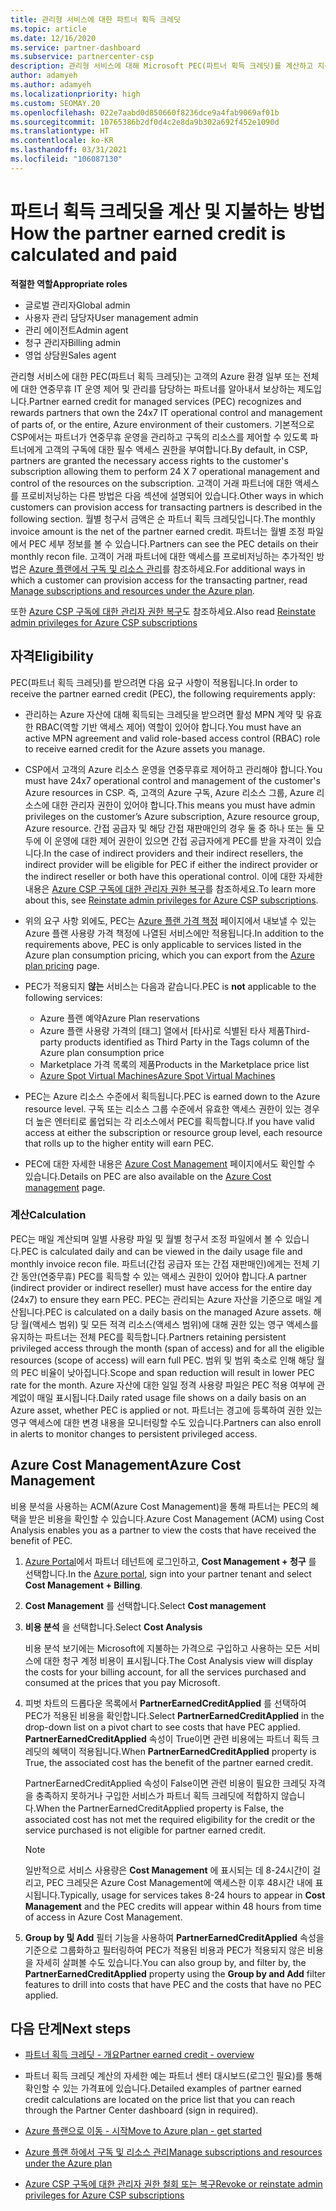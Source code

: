 ```yaml
---
title: 관리형 서비스에 대한 파트너 획득 크레딧
ms.topic: article
ms.date: 12/16/2020
ms.service: partner-dashboard
ms.subservice: partnercenter-csp
description: 관리형 서비스에 대해 Microsoft PEC(파트너 획득 크레딧)를 계산하고 지불하는 방법과 자격을 갖추는 방법에 대해 알아봅니다.
author: adamyeh
ms.author: adamyeh
ms.localizationpriority: high
ms.custom: SEOMAY.20
ms.openlocfilehash: 022e7aabd0d850660f8236dce9a4fab9069af01b
ms.sourcegitcommit: 10765386b2df0d4c2e8da9b302a692f452e1090d
ms.translationtype: HT
ms.contentlocale: ko-KR
ms.lasthandoff: 03/31/2021
ms.locfileid: "106087130"
---
```

# <a name="how-the-partner-earned-credit-is-calculated-and-paid"></a><span data-ttu-id="bc0d7-103">파트너 획득 크레딧을 계산 및 지불하는 방법</span><span class="sxs-lookup"><span data-stu-id="bc0d7-103">How the partner earned credit is calculated and paid</span></span>

<span data-ttu-id="bc0d7-104">**적절한 역할**</span><span class="sxs-lookup"><span data-stu-id="bc0d7-104">**Appropriate roles**</span></span>

- <span data-ttu-id="bc0d7-105">글로벌 관리자</span><span class="sxs-lookup"><span data-stu-id="bc0d7-105">Global admin</span></span>
- <span data-ttu-id="bc0d7-106">사용자 관리 담당자</span><span class="sxs-lookup"><span data-stu-id="bc0d7-106">User management admin</span></span>
- <span data-ttu-id="bc0d7-107">관리 에이전트</span><span class="sxs-lookup"><span data-stu-id="bc0d7-107">Admin agent</span></span>
- <span data-ttu-id="bc0d7-108">청구 관리자</span><span class="sxs-lookup"><span data-stu-id="bc0d7-108">Billing admin</span></span>
- <span data-ttu-id="bc0d7-109">영업 상담원</span><span class="sxs-lookup"><span data-stu-id="bc0d7-109">Sales agent</span></span>

<span data-ttu-id="bc0d7-110">관리형 서비스에 대한 PEC(파트너 획득 크레딧)는 고객의 Azure 환경 일부 또는 전체에 대한 연중무휴 IT 운영 제어 및 관리를 담당하는 파트너를 알아내서 보상하는 제도입니다.</span><span class="sxs-lookup"><span data-stu-id="bc0d7-110">Partner earned credit for managed services (PEC) recognizes and rewards partners that own the 24x7 IT operational control and management of parts of, or the entire, Azure environment of their customers.</span></span> <span data-ttu-id="bc0d7-111">기본적으로 CSP에서는 파트너가 연중무휴 운영을 관리하고 구독의 리소스를 제어할 수 있도록 파트너에게 고객의 구독에 대한 필수 액세스 권한을 부여합니다.</span><span class="sxs-lookup"><span data-stu-id="bc0d7-111">By default, in CSP, partners are granted the necessary access rights to the customer's subscription allowing them to perform 24 X 7 operational management and control of the resources on the subscription.</span></span> <span data-ttu-id="bc0d7-112">고객이 거래 파트너에 대한 액세스를 프로비저닝하는 다른 방법은 다음 섹션에 설명되어 있습니다.</span><span class="sxs-lookup"><span data-stu-id="bc0d7-112">Other ways in which customers can provision access for transacting partners is described in the following section.</span></span> <span data-ttu-id="bc0d7-113">월별 청구서 금액은 순 파트너 획득 크레딧입니다.</span><span class="sxs-lookup"><span data-stu-id="bc0d7-113">The monthly invoice amount is the net of the partner earned credit.</span></span> <span data-ttu-id="bc0d7-114">파트너는 월별 조정 파일에서 PEC 세부 정보를 볼 수 있습니다.</span><span class="sxs-lookup"><span data-stu-id="bc0d7-114">Partners can see the PEC details on their monthly recon file.</span></span> <span data-ttu-id="bc0d7-115">고객이 거래 파트너에 대한 액세스를 프로비저닝하는 추가적인 방법은 [Azure 플랜에서 구독 및 리소스 관리](azure-plan-manage.md)를 참조하세요.</span><span class="sxs-lookup"><span data-stu-id="bc0d7-115">For additional ways in which a customer can provision access for the transacting partner, read [Manage subscriptions and resources under the Azure plan](azure-plan-manage.md).</span></span>

<span data-ttu-id="bc0d7-116">또한 [Azure CSP 구독에 대한 관리자 권한 복구](revoke-reinstate-csp.md)도 참조하세요.</span><span class="sxs-lookup"><span data-stu-id="bc0d7-116">Also read [Reinstate admin privileges for Azure CSP subscriptions](revoke-reinstate-csp.md)</span></span>

## <a name="eligibility"></a><span data-ttu-id="bc0d7-117">자격</span><span class="sxs-lookup"><span data-stu-id="bc0d7-117">Eligibility</span></span>

<span data-ttu-id="bc0d7-118">PEC(파트너 획득 크레딧)를 받으려면 다음 요구 사항이 적용됩니다.</span><span class="sxs-lookup"><span data-stu-id="bc0d7-118">In order to receive the partner earned credit (PEC), the following requirements apply:</span></span> 

- <span data-ttu-id="bc0d7-119">관리하는 Azure 자산에 대해 획득되는 크레딧을 받으려면 활성 MPN 계약 및 유효한 RBAC(역할 기반 액세스 제어) 역할이 있어야 합니다.</span><span class="sxs-lookup"><span data-stu-id="bc0d7-119">You must have an active MPN agreement and valid role-based access control (RBAC) role to receive earned credit for the Azure assets you manage.</span></span>

- <span data-ttu-id="bc0d7-120">CSP에서 고객의 Azure 리소스 운영을 연중무휴로 제어하고 관리해야 합니다.</span><span class="sxs-lookup"><span data-stu-id="bc0d7-120">You must have 24x7 operational control and management of the customer's Azure resources in CSP.</span></span> <span data-ttu-id="bc0d7-121">즉, 고객의 Azure 구독, Azure 리소스 그룹, Azure 리소스에 대한 관리자 권한이 있어야 합니다.</span><span class="sxs-lookup"><span data-stu-id="bc0d7-121">This means you must have admin privileges on the customer’s Azure subscription, Azure resource group, Azure resource.</span></span> <span data-ttu-id="bc0d7-122">간접 공급자 및 해당 간접 재판매인의 경우 둘 중 하나 또는 둘 모두에 이 운영에 대한 제어 권한이 있으면 간접 공급자에게 PEC를 받을 자격이 있습니다.</span><span class="sxs-lookup"><span data-stu-id="bc0d7-122">In the case of indirect providers and their indirect resellers, the indirect provider will be eligible for PEC if either the indirect provider or the indirect reseller or both have this operational control.</span></span> <span data-ttu-id="bc0d7-123">이에 대한 자세한 내용은 [Azure CSP 구독에 대한 관리자 권한 복구](./revoke-reinstate-csp.md)를 참조하세요.</span><span class="sxs-lookup"><span data-stu-id="bc0d7-123">To learn more about this, see [Reinstate admin privileges for Azure CSP subscriptions](./revoke-reinstate-csp.md).</span></span>

- <span data-ttu-id="bc0d7-124">위의 요구 사항 외에도, PEC는 [Azure 플랜 가격 책정](https://partner.microsoft.com/commerce/sales) 페이지에서 내보낼 수 있는 Azure 플랜 사용량 가격 책정에 나열된 서비스에만 적용됩니다.</span><span class="sxs-lookup"><span data-stu-id="bc0d7-124">In addition to the requirements above, PEC is only applicable to services listed in the Azure plan consumption pricing, which you can export from the [Azure plan pricing](https://partner.microsoft.com/commerce/sales) page.</span></span>

- <span data-ttu-id="bc0d7-125">PEC가 적용되지 **않는** 서비스는 다음과 같습니다.</span><span class="sxs-lookup"><span data-stu-id="bc0d7-125">PEC is **not** applicable to the following services:</span></span>
    - <span data-ttu-id="bc0d7-126">Azure 플랜 예약</span><span class="sxs-lookup"><span data-stu-id="bc0d7-126">Azure Plan reservations</span></span>
    - <span data-ttu-id="bc0d7-127">Azure 플랜 사용량 가격의 [태그] 열에서 [타사]로 식별된 타사 제품</span><span class="sxs-lookup"><span data-stu-id="bc0d7-127">Third-party products identified as Third Party in the Tags column of the Azure plan consumption price</span></span>
    - <span data-ttu-id="bc0d7-128">Marketplace 가격 목록의 제품</span><span class="sxs-lookup"><span data-stu-id="bc0d7-128">Products in the Marketplace price list</span></span>
    - [<span data-ttu-id="bc0d7-129">Azure Spot Virtual Machines</span><span class="sxs-lookup"><span data-stu-id="bc0d7-129">Azure Spot Virtual Machines</span></span>](https://partner.microsoft.com/resources/collection/azure-spot-in-csp#/)

- <span data-ttu-id="bc0d7-130">PEC는 Azure 리소스 수준에서 획득됩니다.</span><span class="sxs-lookup"><span data-stu-id="bc0d7-130">PEC is earned down to the Azure resource level.</span></span> <span data-ttu-id="bc0d7-131">구독 또는 리소스 그룹 수준에서 유효한 액세스 권한이 있는 경우 더 높은 엔터티로 롤업되는 각 리소스에서 PEC를 획득합니다.</span><span class="sxs-lookup"><span data-stu-id="bc0d7-131">If you have valid access at either the subscription or resource group level, each resource that rolls up to the higher entity will earn PEC.</span></span>

- <span data-ttu-id="bc0d7-132">PEC에 대한 자세한 내용은 [Azure Cost Management](/azure/cost-management-billing/costs/get-started-partners) 페이지에서도 확인할 수 있습니다.</span><span class="sxs-lookup"><span data-stu-id="bc0d7-132">Details on PEC are also available on the [Azure Cost management](/azure/cost-management-billing/costs/get-started-partners) page.</span></span>

### <a name="calculation"></a><span data-ttu-id="bc0d7-133">계산</span><span class="sxs-lookup"><span data-stu-id="bc0d7-133">Calculation</span></span>

<span data-ttu-id="bc0d7-134">PEC는 매일 계산되며 일별 사용량 파일 및 월별 청구서 조정 파일에서 볼 수 있습니다.</span><span class="sxs-lookup"><span data-stu-id="bc0d7-134">PEC is calculated daily and can be viewed in the daily usage file and monthly invoice recon file.</span></span> <span data-ttu-id="bc0d7-135">파트너(간접 공급자 또는 간접 재판매인)에게는 전체 기간 동안(연중무휴) PEC를 획득할 수 있는 액세스 권한이 있어야 합니다.</span><span class="sxs-lookup"><span data-stu-id="bc0d7-135">A partner (indirect provider or indirect reseller) must have access for the entire day (24x7) to ensure they earn PEC.</span></span> <span data-ttu-id="bc0d7-136">PEC는 관리되는 Azure 자산을 기준으로 매일 계산됩니다.</span><span class="sxs-lookup"><span data-stu-id="bc0d7-136">PEC is calculated on a daily basis on the managed Azure assets.</span></span> <span data-ttu-id="bc0d7-137">해당 월(액세스 범위) 및 모든 적격 리소스(액세스 범위)에 대해 권한 있는 영구 액세스를 유지하는 파트너는 전체 PEC를 획득합니다.</span><span class="sxs-lookup"><span data-stu-id="bc0d7-137">Partners retaining persistent privileged access through the month (span of access) and for all the eligible resources (scope of access) will earn full PEC.</span></span> <span data-ttu-id="bc0d7-138">범위 및 범위 축소로 인해 해당 월의 PEC 비율이 낮아집니다.</span><span class="sxs-lookup"><span data-stu-id="bc0d7-138">Scope and span reduction will result in lower PEC rate for the month.</span></span> <span data-ttu-id="bc0d7-139">Azure 자산에 대한 일일 정격 사용량 파일은 PEC 적용 여부에 관계없이 매일 표시됩니다.</span><span class="sxs-lookup"><span data-stu-id="bc0d7-139">Daily rated usage file shows on a daily basis on an Azure asset, whether PEC is applied or not.</span></span> <span data-ttu-id="bc0d7-140">파트너는 경고에 등록하여 권한 있는 영구 액세스에 대한 변경 내용을 모니터링할 수도 있습니다.</span><span class="sxs-lookup"><span data-stu-id="bc0d7-140">Partners can also enroll in alerts to monitor changes to persistent privileged access.</span></span>

## <a name="azure-cost-management"></a><span data-ttu-id="bc0d7-141">Azure Cost Management</span><span class="sxs-lookup"><span data-stu-id="bc0d7-141">Azure Cost Management</span></span>

<span data-ttu-id="bc0d7-142">비용 분석을 사용하는 ACM(Azure Cost Management)을 통해 파트너는 PEC의 혜택을 받은 비용을 확인할 수 있습니다.</span><span class="sxs-lookup"><span data-stu-id="bc0d7-142">Azure Cost Management (ACM) using Cost Analysis enables you as a partner to view the costs that have received the benefit of PEC.</span></span>  

1. <span data-ttu-id="bc0d7-143">[Azure Portal](https://portal.azure.com)에서 파트너 테넌트에 로그인하고, **Cost Management + 청구** 를 선택합니다.</span><span class="sxs-lookup"><span data-stu-id="bc0d7-143">In the [Azure portal](https://portal.azure.com), sign into your partner tenant and select **Cost Management + Billing**.</span></span>

2. <span data-ttu-id="bc0d7-144">**Cost Management** 를 선택합니다.</span><span class="sxs-lookup"><span data-stu-id="bc0d7-144">Select **Cost management**</span></span>

3. <span data-ttu-id="bc0d7-145">**비용 분석** 을 선택합니다.</span><span class="sxs-lookup"><span data-stu-id="bc0d7-145">Select **Cost Analysis**</span></span>

   <span data-ttu-id="bc0d7-146">비용 분석 보기에는 Microsoft에 지불하는 가격으로 구입하고 사용하는 모든 서비스에 대한 청구 계정 비용이 표시됩니다.</span><span class="sxs-lookup"><span data-stu-id="bc0d7-146">The Cost Analysis view will display the costs for your billing account, for all the services purchased and consumed at the prices that you pay Microsoft.</span></span>

4. <span data-ttu-id="bc0d7-147">피벗 차트의 드롭다운 목록에서 **PartnerEarnedCreditApplied** 를 선택하여 PEC가 적용된 비용을 확인합니다.</span><span class="sxs-lookup"><span data-stu-id="bc0d7-147">Select **PartnerEarnedCreditApplied** in the drop-down list on a pivot chart to see costs that have PEC applied.</span></span> <span data-ttu-id="bc0d7-148">**PartnerEarnedCreditApplied** 속성이 True이면 관련 비용에는 파트너 획득 크레딧의 혜택이 적용됩니다.</span><span class="sxs-lookup"><span data-stu-id="bc0d7-148">When **PartnerEarnedCreditApplied** property is True, the associated cost has the benefit of the partner earned credit.</span></span> 

   <span data-ttu-id="bc0d7-149">PartnerEarnedCreditApplied 속성이 False이면 관련 비용이 필요한 크레딧 자격을 충족하지 못하거나 구입한 서비스가 파트너 획득 크레딧에 적합하지 않습니다.</span><span class="sxs-lookup"><span data-stu-id="bc0d7-149">When the PartnerEarnedCreditApplied property is False, the associated cost has not met the required eligibility for the credit or the service purchased is not eligible for partner earned credit.</span></span>

   >[!NOTE] 
   ><span data-ttu-id="bc0d7-150">일반적으로 서비스 사용량은 **Cost Management** 에 표시되는 데 8-24시간이 걸리고, PEC 크레딧은 Azure Cost Management에 액세스한 이후 48시간 내에 표시됩니다.</span><span class="sxs-lookup"><span data-stu-id="bc0d7-150">Typically, usage for services takes 8-24 hours to appear in **Cost Management** and the PEC credits will appear within 48 hours from time of access in Azure Cost Management.</span></span>

5. <span data-ttu-id="bc0d7-151">**Group by 및 Add** 필터 기능을 사용하여 **PartnerEarnedCreditApplied** 속성을 기준으로 그룹화하고 필터링하여 PEC가 적용된 비용과 PEC가 적용되지 않은 비용을 자세히 살펴볼 수도 있습니다.</span><span class="sxs-lookup"><span data-stu-id="bc0d7-151">You can also group by, and filter by, the **PartnerEarnedCreditApplied** property using the **Group by and Add** filter features to drill into costs that have PEC and the costs that have no PEC applied.</span></span>

## <a name="next-steps"></a><span data-ttu-id="bc0d7-152">다음 단계</span><span class="sxs-lookup"><span data-stu-id="bc0d7-152">Next steps</span></span>

- [<span data-ttu-id="bc0d7-153">파트너 획득 크레딧 - 개요</span><span class="sxs-lookup"><span data-stu-id="bc0d7-153">Partner earned credit - overview</span></span>](partner-earned-credit.md)

- <span data-ttu-id="bc0d7-154">파트너 획득 크레딧 계산의 자세한 예는 파트너 센터 대시보드(로그인 필요)를 통해 확인할 수 있는 가격표에 있습니다.</span><span class="sxs-lookup"><span data-stu-id="bc0d7-154">Detailed examples of partner earned credit calculations are located on the price list that you can reach through the Partner Center dashboard (sign in required).</span></span>

- [<span data-ttu-id="bc0d7-155">Azure 플랜으로 이동 - 시작</span><span class="sxs-lookup"><span data-stu-id="bc0d7-155">Move to Azure plan - get started</span></span>](azure-plan-get-started.md)

- [<span data-ttu-id="bc0d7-156">Azure 플랜 하에서 구독 및 리소스 관리</span><span class="sxs-lookup"><span data-stu-id="bc0d7-156">Manage subscriptions and resources under the Azure plan</span></span>](azure-plan-manage.md)

- [<span data-ttu-id="bc0d7-157">Azure CSP 구독에 대한 관리자 권한 철회 또는 복구</span><span class="sxs-lookup"><span data-stu-id="bc0d7-157">Revoke or reinstate admin privileges for Azure CSP subscriptions</span></span>](revoke-reinstate-csp.md)

